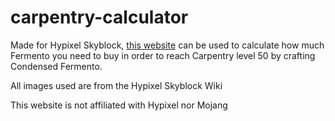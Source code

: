 # carpentry-calculator
Made for Hypixel Skyblock, [this website](github.com/knotnitin/) can be used to calculate how much Fermento you need to buy in order to reach Carpentry level 50 by crafting Condensed Fermento.

All images used are from the Hypixel Skyblock Wiki

This website is not affiliated with Hypixel nor Mojang
